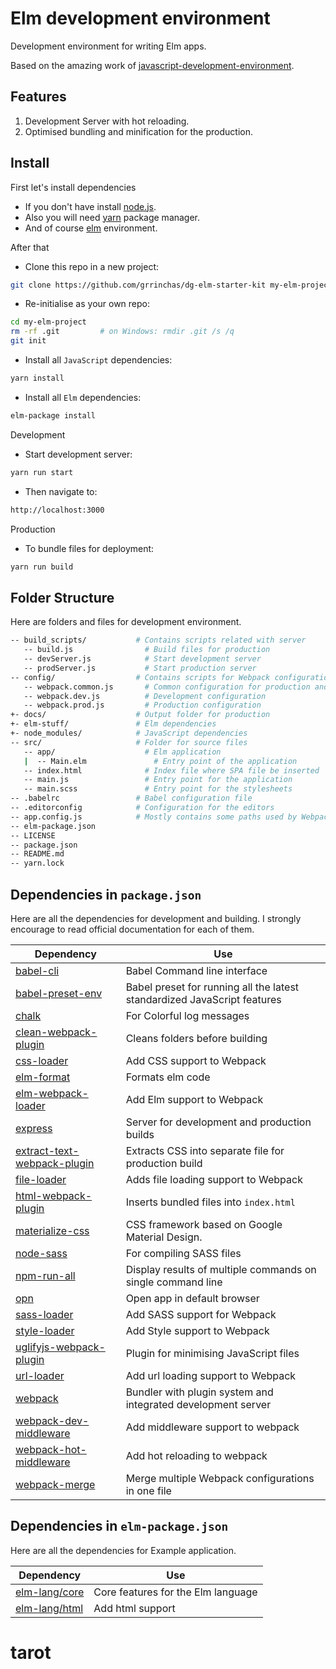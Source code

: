 
# Elm development environment

Development environment for writing Elm apps.

Based on the amazing work of [javascript-development-environment](https://github.com/coryhouse/javascript-development-environment).


## Features

1. Development Server with hot reloading.
2. Optimised bundling and minification for the production.


## Install

First let's install dependencies

* If you don't have install [node.js](https://nodejs.org/en/).
* Also you will need [yarn](https://yarnpkg.com/en/) package manager.
* And of course [elm](http://elm-lang.org/) environment.

After that

* Clone this repo in a new project:
```bash
git clone https://github.com/grrinchas/dg-elm-starter-kit my-elm-project
```

* Re-initialise as your own repo:
```bash
cd my-elm-project
rm -rf .git         # on Windows: rmdir .git /s /q
git init
```

* Install all `JavaScript` dependencies:
```bash
yarn install
```

* Install all `Elm` dependencies:
```bash
elm-package install
```

Development

* Start development server:
```bash
yarn run start
```
* Then navigate to:
```bash
http://localhost:3000
```

Production

* To bundle files for deployment:
```bash
yarn run build
```

## Folder Structure

Here are folders and files for development environment.

```bash
-- build_scripts/           # Contains scripts related with server
   -- build.js                # Build files for production
   -- devServer.js            # Start development server
   -- prodServer.js           # Start production server
-- config/                  # Contains scripts for Webpack configuration
   -- webpack.common.js       # Common configuration for production and development
   -- webpack.dev.js          # Development configuration
   -- webpack.prod.js         # Production configuration
+- docs/                    # Output folder for production
+- elm-stuff/               # Elm dependencies
+- node_modules/            # JavaScript dependencies
-- src/                     # Folder for source files
   -- app/                    # Elm application
   |  -- Main.elm               # Entry point of the application
   -- index.html              # Index file where SPA file be inserted
   -- main.js                 # Entry point for the application
   -- main.scss               # Entry point for the stylesheets
-- .babelrc                 # Babel configuration file
-- .editorconfig            # Configuration for the editors
-- app.config.js            # Mostly contains some paths used by Webpack
-- elm-package.json
-- LICENSE
-- package.json
-- README.md
-- yarn.lock
```

## Dependencies in `package.json`

Here are all the dependencies for development and building. I strongly encourage to read official documentation for each of them.

| **Dependency**                                                                             | **Use**                                                                         |
| -------------------------------------------------------------------------------------------|---------------------------------------------------------------------------------|
| [babel-cli](https://babeljs.io/docs/usage/cli/)                                            | Babel Command line interface                                                    |
| [babel-preset-env](https://www.npmjs.com/package/babel-preset-env)                         | Babel preset for running all the latest standardized JavaScript features        |
| [chalk](https://www.npmjs.com/package/chalk)                                               | For Colorful log messages                                                       |
| [clean-webpack-plugin](https://www.npmjs.com/package/clean-webpack-plugin)                 | Cleans folders before building                                                  |
| [css-loader](https://www.npmjs.com/package/css-loader)                                     | Add CSS support to Webpack                                                      |
| [elm-format](https://github.com/avh4/elm-format)                                           | Formats elm code                                                                |
| [elm-webpack-loader](https://www.npmjs.com/package/elm-webpack-loader)                     | Add Elm support to Webpack                                                      |
| [express](https://expressjs.com/)                                                          | Server for development and production builds                                    |
| [extract-text-webpack-plugin](https://www.npmjs.com/package/extract-text-webpack-plugin)   | Extracts CSS into separate file for production build                            |
| [file-loader](https://www.npmjs.com/package/file-loader)                                   | Adds file loading support to Webpack                                            |
| [html-webpack-plugin](https://www.npmjs.com/package/html-webpack-plugin)                   | Inserts bundled files into `index.html`                                         |
| [materialize-css](http://materializecss.com/)                                              | CSS framework based on Google Material Design.                                  |
| [node-sass](https://www.npmjs.com/package/node-sass)                                       | For compiling SASS files                                                        |
| [npm-run-all](https://www.npmjs.com/package/npm-run-all)                                   | Display results of multiple commands on single command line                     |
| [opn](https://www.npmjs.com/package/opn)                                                   | Open app in default browser                                                     |
| [sass-loader](https://www.npmjs.com/package/sass-loader)                                   | Add SASS support for Webpack                                                    |
| [style-loader](https://www.npmjs.com/package/style-loader)                                 | Add Style support to Webpack                                                    |
| [uglifyjs-webpack-plugin](https://www.npmjs.com/package/uglifyjs-webpack-plugin)           | Plugin for minimising JavaScript files                                          |
| [url-loader](https://www.npmjs.com/package/url-loader)                                     | Add url loading support to Webpack                                              |
| [webpack](https://webpack.js.org/)                                                         | Bundler with plugin system and integrated development server                    |
| [webpack-dev-middleware](https://www.npmjs.com/package/webpack-dev-middleware)             | Add middleware support to webpack                                               |
| [webpack-hot-middleware](https://www.npmjs.com/package/webpack-hot-middleware)             | Add hot reloading to webpack                                                    |
| [webpack-merge](https://www.npmjs.com/package/webpack-merge)                               | Merge multiple Webpack configurations in one file                               |


## Dependencies in `elm-package.json`

Here are all the dependencies for Example application.

| **Dependency**                                                                                             | **Use**                                |
| ---------------------------------------------------------------------------------------------------------- | -------------------------------------- |
| [elm-lang/core](http://package.elm-lang.org/packages/elm-lang/core/latest)                                 | Core features for the Elm language     |
| [elm-lang/html](http://package.elm-lang.org/packages/elm-lang/html/latest/)                                | Add html support                       |


# tarot
